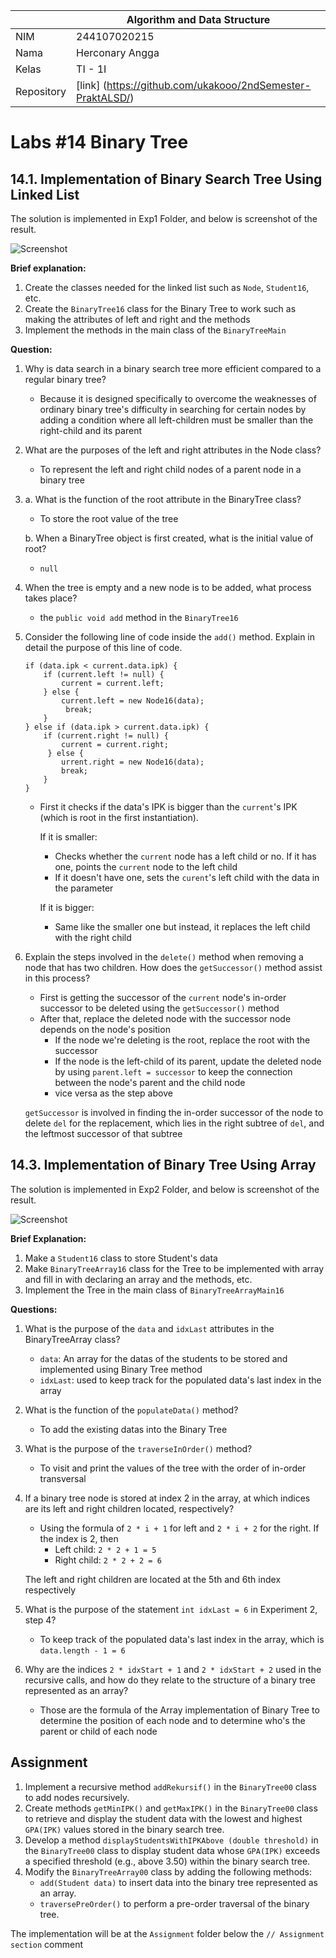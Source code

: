|  | Algorithm and Data Structure |
|--|--|
| NIM |  244107020215|
| Nama |  Herconary Angga |
| Kelas | TI - 1I |
| Repository | [link] (https://github.com/ukakooo/2ndSemester-PraktALSD/) |

# Labs #14 Binary Tree

## 14.1. Implementation of Binary Search Tree Using Linked List

The solution is implemented in Exp1 Folder, and below is screenshot of the result.

![Screenshot](src/Exp1/1.png)

**Brief explanation:** 
1. Create the classes needed for the linked list such as `Node`, `Student16`, etc.
2. Create the `BinaryTree16` class for the Binary Tree to work such as making the attributes of left and right and the methods
3. Implement the methods in the main class of the `BinaryTreeMain`

**Question:**
1. Why is data search in a binary search tree more efficient compared to a regular binary tree?

    - Because it is designed specifically to overcome the weaknesses of ordinary binary tree's difficulty in searching for certain nodes by adding a condition where all left-children must be smaller than the right-child and its parent

2. What are the purposes of the left and right attributes in the Node class?

    - To represent the left and right child nodes of a parent node in a binary tree

3. a. What is the function of the root attribute in the BinaryTree class?

    - To store the root value of the tree

    b. When a BinaryTree object is first created, what is the initial value of root?

    - `null`

4. When the tree is empty and a new node is to be added, what process takes place?

    - the `public void add` method in the `BinaryTree16`

5. Consider the following line of code inside the `add()` method. Explain in detail the purpose of this line of code.

    ```
    if (data.ipk < current.data.ipk) {
        if (current.left != null) {
            current = current.left;
        } else {
            current.left = new Node16(data);
             break;
        }
    } else if (data.ipk > current.data.ipk) {
        if (current.right != null) {
            current = current.right;
         } else {
            urrent.right = new Node16(data);
            break;
        }
    }
    ```

    - First it checks if the data's IPK is bigger than the `current`'s IPK (which is root in the first instantiation).

        If it is smaller:
        - Checks whether the `current` node has a left child or no. If it has one, points the `current` node to the left child
        - If it doesn't have one, sets the `curent`'s left child with the data in the parameter

        If it is bigger:
        - Same like the smaller one but instead, it replaces the left child with the right child

6. Explain the steps involved in the `delete()` method when removing a node that has two children. How does the `getSuccessor()` method assist in this process?

    - First is getting the successor of the `current` node's in-order successor to be deleted using the `getSuccessor()` method
    - After that, replace the deleted node with the successor node depends on the node's position
        - If the node we're deleting is the root, replace the root with the successor
        - If the node is the left-child of its parent, update the deleted node by using `parent.left = successor` to keep the connection between the node's parent and the child node
        - vice versa as the step above
    
    `getSuccessor` is involved in finding the in-order successor of the node to delete `del` for the replacement, which lies in the right subtree of `del`, and the leftmost successor of that subtree 

## 14.3. Implementation of Binary Tree Using Array

The solution is implemented in Exp2 Folder, and below is screenshot of the result.

![Screenshot](src/Exp2/1.png)

**Brief Explanation:**
1. Make a `Student16` class to store Student's data
2. Make `BinaryTreeArray16` class for the Tree to be implemented with array and fill in with declaring an array and the methods, etc.
3. Implement the Tree in the main class of `BinaryTreeArrayMain16`

**Questions:**
1. What is the purpose of the `data` and `idxLast` attributes in the BinaryTreeArray class?

    - `data`: An array for the datas of the students to be stored and implemented using Binary Tree method
    - `idxLast`: used to keep track for the populated data's last index in the array

2. What is the function of the `populateData()` method?

    - To add the existing datas into the Binary Tree

3. What is the purpose of the `traverseInOrder()` method?

    - To visit and print the values of the tree with the order of in-order transversal

4. If a binary tree node is stored at index 2 in the array, at which indices are its left and right children located, respectively?

    - Using the formula of `2 * i + 1` for left and `2 * i + 2` for the right. If the index is 2, then
        - Left child: `2 * 2 + 1 = 5`
        - Right child: `2 * 2 + 2 = 6`
    
    The left and right children are located at the 5th and 6th index respectively

5. What is the purpose of the statement `int idxLast = 6` in Experiment 2, step 4?

    - To keep track of the populated data's last index in the array, which is `data.length - 1 = 6`

6. Why are the indices `2 * idxStart + 1` and `2 * idxStart + 2` used in the recursive calls, and how do they relate to the structure of a binary tree represented as an array?

    - Those are the formula of the Array implementation of Binary Tree to determine the position of each node and to determine who's the parent or child of each node

## Assignment

1. Implement a recursive method `addRekursif()` in the `BinaryTree00` class to add nodes recursively.
2. Create methods `getMinIPK()` and `getMaxIPK()` in the `BinaryTree00` class to retrieve and display the student data with the lowest and highest `GPA(IPK)` values stored in the binary search tree.
3. Develop a method `displayStudentsWithIPKAbove (double threshold)` in the `BinaryTree00` class to display student data whose `GPA(IPK)` exceeds a specified threshold (e.g., above 3.50) within the binary search tree.
4. Modify the `BinaryTreeArray00` class by adding the following methods:
    - `add(Student data)` to insert data into the binary tree represented as an array.
    - `traversePreOrder()` to perform a pre-order traversal of the binary tree.

The implementation will be at the `Assignment` folder below the `// Assignment section` comment


